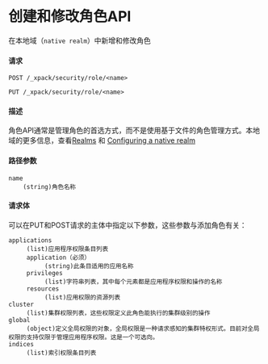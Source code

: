# 创建和修改角色API

在本地域（`native realm`）中新增和修改角色

#### 请求

```
POST /_xpack/security/role/<name>
```

```
PUT /_xpack/security/role/<name>
```

#### 描述

角色API通常是管理角色的首选方式，而不是使用基于文件的角色管理方式。本地域的更多信息，查看[Realms](https://www.elastic.co/guide/en/elastic-stack-overview/6.4/realms.html) 和 [Configuring a native realm](https://www.elastic.co/guide/en/elasticsearch/reference/current/configuring-native-realm.html)

#### 路径参数

```
name
    (string)角色名称
```

#### 请求体

可以在PUT和POST请求的主体中指定以下参数，这些参数与添加角色有关：

```
applications
     (list)应用程序权限条目列表
     application（必须）
          (string)此条目适用的应用名称
     privileges
          (list)字符串列表，其中每个元素都是应用程序权限和操作的名称
     resources
          (list)应用权限的资源列表
cluster
     (list)集群权限列表，这些权限定义此角色能执行的集群级别的操作
global
     (object)定义全局权限的对象，全局权限是一种请求感知的集群特权形式。目前对全局权限的支持仅限于管理应用程序权限。这是一个可选向。
indices
     (list)索引权限条目列表

```



